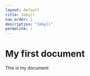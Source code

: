 ```yaml
---
layout: default
title: Jekyll
nav_order: 1
description: "Jekyll"
permalink: /
---
```


# My first document  
This is my document